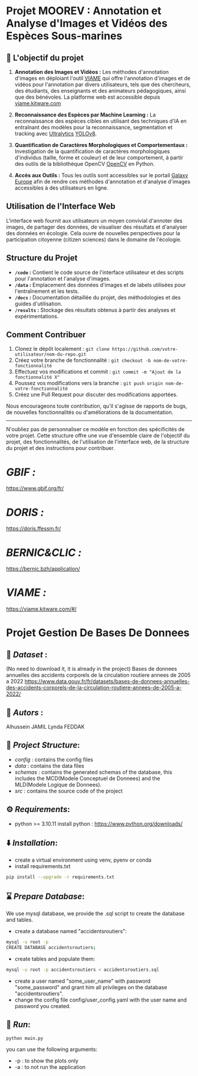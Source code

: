 # Projet MOOREV : Annotation et Analyse d'Images et Vidéos des Espèces Sous-marines

## 🎯 L'objectif du projet 
1. **Annotation des Images et Vidéos :** Les méthodes d'annotation d'images en déploiant l'outil [VIAME](https://github.com/VIAME/VIAME?tab=readme-ov-file) qui offre l'annotation d'images et de vidéos pour l'annotation par divers utilisateurs, tels que des chercheurs, des étudiants, des enseignants et des animateurs pédagogiques, ainsi que des bénévoles. La platforme web est accessible depuis [viame.kitware.com](https://viame.kitware.com/#/)

2. **Reconnaissance des Espèces par Machine Learning :** La reconnaissance des espèces cibles en utilisant des techniques d'IA en entraînant des modèles pour la reconnaissance, segmentation et tracking avec [Ultralytics](https://www.ultralytics.com/fr/) [YOLOv8](https://github.com/ultralytics/ultralytics).

3. **Quantification de Caractères Morphologiques et Comportementaux :** Investigation de la quantification de caractères morphologiques d'individus (taille, forme et couleur) et de leur comportement, à partir des outils de la bibliothèque OpenCV [OpenCV](https://opencv.org/) en Python.

4. **Accès aux Outils :** Tous les outils sont accessibles sur le portail [Galaxy Europe](https://usegalaxy.eu/) afin de rendre ces méthodes d'annotation et d'analyse d'images accessibles à des utilisateurs en ligne.

## Utilisation de l'Interface Web

L'interface web fournit aux utilisateurs un moyen convivial d'annoter des images, de partager des données, de visualiser des résultats et d'analyser des données en écologie. Cela ouvre de nouvelles perspectives pour la participation citoyenne (citizen sciences) dans le domaine de l'écologie.

## Structure du Projet

- **`/code` :** Contient le code source de l'interface utilisateur et des scripts pour l'annotation et l'analyse d'images.
- **`/data` :** Emplacement des données d'images et de labels utilisées pour l'entraînement et les tests.
- **`/docs` :** Documentation détaillée du projet, des méthodologies et des guides d'utilisation.
- **`/results` :** Stockage des résultats obtenus à partir des analyses et expérimentations.

## Comment Contribuer

1. Clonez le dépôt localement : `git clone https://github.com/votre-utilisateur/nom-du-repo.git`
2. Créez votre branche de fonctionnalité : `git checkout -b nom-de-votre-fonctionnalité`
3. Effectuez vos modifications et commit : `git commit -m "Ajout de la fonctionnalité X"`
4. Poussez vos modifications vers la branche : `git push origin nom-de-votre-fonctionnalité`
5. Créez une Pull Request pour discuter des modifications apportées.

Nous encourageons toute contribution, qu'il s'agisse de rapports de bugs, de nouvelles fonctionnalités ou d'améliorations de la documentation.

---

N'oubliez pas de personnaliser ce modèle en fonction des spécificités de votre projet. Cette structure offre une vue d'ensemble claire de l'objectif du projet, des fonctionnalités, de l'utilisation de l'interface web, de la structure du projet et des instructions pour contribuer.

# *GBIF :*
https://www.gbif.org/fr/

# *DORIS :*
https://doris.ffessm.fr/

# *BERNIC&CLIC :*
https://bernic.bzh/application/

# *VIAME :*
https://viame.kitware.com/#/

# Projet Gestion De Bases De Donnees
## 📁 *Dataset* : 
  (No need to download it, it is already in the project)
  Bases de donnees annuelles des accidents corporels de la circulation routiere annees de 2005 a 2022
  https://www.data.gouv.fr/fr/datasets/bases-de-donnees-annuelles-des-accidents-corporels-de-la-circulation-routiere-annees-de-2005-a-2022/
  
## 🤝 *Autors* :
Alhussein JAMIL
Lynda FEDDAK

## 🎯 *Project Structure*:
- *config* : contains the config files
- *data* : contains the data files
- *schemas* : contains the generated schemas of the database, this includes the MCD(Modele Conceptuel de Donnees) and the MLD(Modele Logique de Donnees). 
- *src* : contains the source code of the project


## ⚙️ *Requirements*:
- python >= 3.10.11
install python : https://www.python.org/downloads/

## ⬇️ *Installation*:
- create a virtual environment using venv, pyenv or conda
- install requirements.txt
```bash
pip install --upgrade -r requirements.txt
```

## ⌛ *Prepare Database*:
We use mysql database, we provide the .sql script to create the database and tables.
- create a database named "accidentsroutiers": 
```bash
mysql -u root -p
CREATE DATABASE accidentsroutiers;
```
- create tables and populate them:
```bash
mysql -u root -p accidentsroutiers < accidentsroutiers.sql
```
- create a user named "some_user_name" with password "some_password" and grant him all privileges on the database "accidentsroutiers".
- change the config file config/user_config.yaml with the user name and password you created.

## 🚀 *Run*:
```bash
python main.py 
```
you can use the following arguments:
  - -p : to show the plots only 
  - -a : to not run the application
